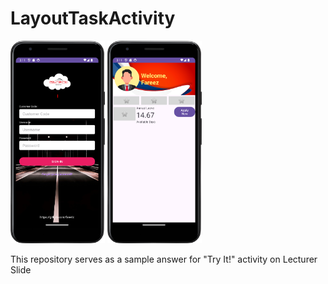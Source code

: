 # LayoutTaskActivity


<img src="login_screenshot.png" alt="alt text for screen readers" title="Apps Interface login" style="width:30%;">

<img src="dashboard_screenshot.png" alt="alt text for screen readers" title="Apps Interface dashboard" style="width:30%;">

This repository serves as a sample answer for "Try It!" activity on Lecturer Slide